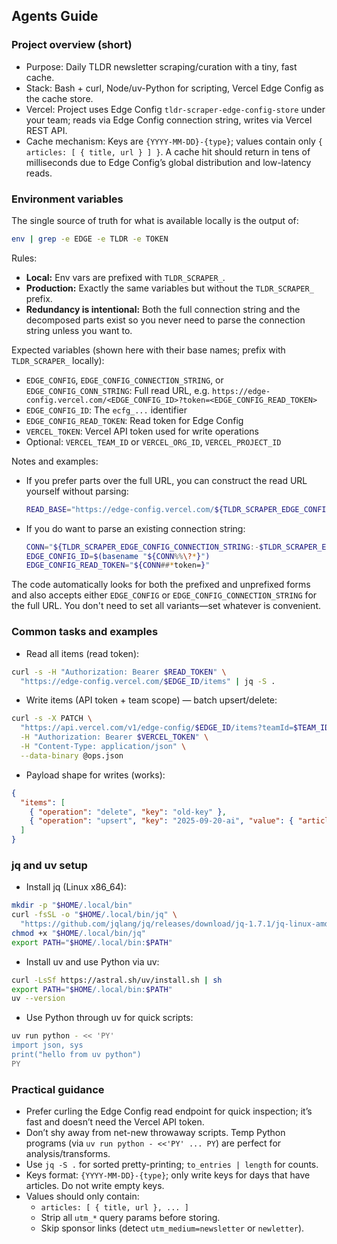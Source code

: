 ## Agents Guide

### Project overview (short)

- Purpose: Daily TLDR newsletter scraping/curation with a tiny, fast cache.
- Stack: Bash + curl, Node/uv-Python for scripting, Vercel Edge Config as the cache store.
- Vercel: Project uses Edge Config `tldr-scraper-edge-config-store` under your team; reads via Edge Config connection string, writes via Vercel REST API.
- Cache mechanism: Keys are `{YYYY-MM-DD}-{type}`; values contain only `{ articles: [ { title, url } ] }`. A cache hit should return in tens of milliseconds due to Edge Config’s global distribution and low-latency reads.

### Environment variables

The single source of truth for what is available locally is the output of:

```bash
env | grep -e EDGE -e TLDR -e TOKEN
```

Rules:

- **Local:** Env vars are prefixed with `TLDR_SCRAPER_`.
- **Production:** Exactly the same variables but without the `TLDR_SCRAPER_` prefix.
- **Redundancy is intentional:** Both the full connection string and the decomposed parts exist so you never need to parse the connection string unless you want to.

Expected variables (shown here with their base names; prefix with `TLDR_SCRAPER_` locally):

- `EDGE_CONFIG`, `EDGE_CONFIG_CONNECTION_STRING`, or `EDGE_CONFIG_CONN_STRING`: Full read URL, e.g. `https://edge-config.vercel.com/<EDGE_CONFIG_ID>?token=<EDGE_CONFIG_READ_TOKEN>`
- `EDGE_CONFIG_ID`: The `ecfg_...` identifier
- `EDGE_CONFIG_READ_TOKEN`: Read token for Edge Config
- `VERCEL_TOKEN`: Vercel API token used for write operations
- Optional: `VERCEL_TEAM_ID` or `VERCEL_ORG_ID`, `VERCEL_PROJECT_ID`

Notes and examples:

- If you prefer parts over the full URL, you can construct the read URL yourself without parsing:
  ```bash
  READ_BASE="https://edge-config.vercel.com/${TLDR_SCRAPER_EDGE_CONFIG_ID}?token=${TLDR_SCRAPER_EDGE_CONFIG_READ_TOKEN}"
  ```
- If you do want to parse an existing connection string:
  ```bash
  CONN="${TLDR_SCRAPER_EDGE_CONFIG_CONNECTION_STRING:-$TLDR_SCRAPER_EDGE_CONFIG_CONN_STRING}"
  EDGE_CONFIG_ID=$(basename "${CONN%%\?*}")
  EDGE_CONFIG_READ_TOKEN="${CONN##*token=}"
  ```

The code automatically looks for both the prefixed and unprefixed forms and also accepts either `EDGE_CONFIG` or `EDGE_CONFIG_CONNECTION_STRING` for the full URL. You don't need to set all variants—set whatever is convenient.

### Common tasks and examples

- Read all items (read token):
```bash
curl -s -H "Authorization: Bearer $READ_TOKEN" \
  "https://edge-config.vercel.com/$EDGE_ID/items" | jq -S .
```

- Write items (API token + team scope) — batch upsert/delete:
```bash
curl -s -X PATCH \
  "https://api.vercel.com/v1/edge-config/$EDGE_ID/items?teamId=$TEAM_ID" \
  -H "Authorization: Bearer $VERCEL_TOKEN" \
  -H "Content-Type: application/json" \
  --data-binary @ops.json
```

- Payload shape for writes (works):
```json
{
  "items": [
    { "operation": "delete", "key": "old-key" },
    { "operation": "upsert", "key": "2025-09-20-ai", "value": { "articles": [ { "title": "...", "url": "..." } ] } }
  ]
}
```

### jq and uv setup

- Install jq (Linux x86_64):
```bash
mkdir -p "$HOME/.local/bin"
curl -fsSL -o "$HOME/.local/bin/jq" \
  "https://github.com/jqlang/jq/releases/download/jq-1.7.1/jq-linux-amd64"
chmod +x "$HOME/.local/bin/jq"
export PATH="$HOME/.local/bin:$PATH"
```

- Install uv and use Python via uv:
```bash
curl -LsSf https://astral.sh/uv/install.sh | sh
export PATH="$HOME/.local/bin:$PATH"
uv --version
```

- Use Python through uv for quick scripts:
```bash
uv run python - << 'PY'
import json, sys
print("hello from uv python")
PY
```

### Practical guidance

- Prefer curling the Edge Config read endpoint for quick inspection; it’s fast and doesn’t need the Vercel API token.
- Don’t shy away from net-new throwaway scripts. Temp Python programs (via `uv run python - <<'PY' ... PY`) are perfect for analysis/transforms.
- Use `jq -S .` for sorted pretty-printing; `to_entries | length` for counts.
- Keys format: `{YYYY-MM-DD}-{type}`; only write keys for days that have articles. Do not write empty keys.
- Values should only contain:
  - `articles: [ { title, url }, ... ]`
  - Strip all `utm_*` query params before storing.
  - Skip sponsor links (detect `utm_medium=newsletter` or `newletter`).

